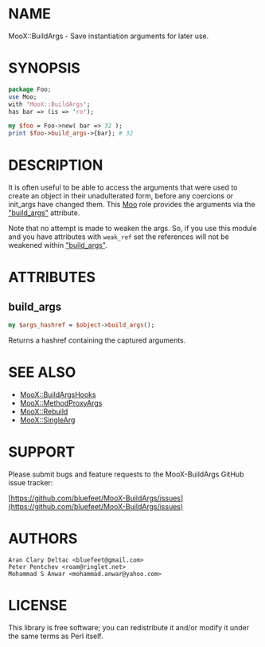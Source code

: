 # NAME

MooX::BuildArgs - Save instantiation arguments for later use.

# SYNOPSIS

```perl
package Foo;
use Moo;
with 'MooX::BuildArgs';
has bar => (is => 'ro');

my $foo = Foo->new( bar => 32 );
print $foo->build_args->{bar}; # 32
```

# DESCRIPTION

It is often useful to be able to access the arguments that were
used to create an object in their unadulterated form, before any
coercions or init\_args have changed them.  This [Moo](https://metacpan.org/pod/Moo) role
provides the arguments via the ["build\_args"](#build_args) attribute.

Note that no attempt is made to weaken the args.  So, if you use
this module and you have attributes with `weak_ref` set the
references will not be weakened within ["build\_args"](#build_args).

# ATTRIBUTES

## build\_args

```perl
my $args_hashref = $object->build_args();
```

Returns a hashref containing the captured arguments.

# SEE ALSO

- [MooX::BuildArgsHooks](https://metacpan.org/pod/MooX::BuildArgsHooks)
- [MooX::MethodProxyArgs](https://metacpan.org/pod/MooX::MethodProxyArgs)
- [MooX::Rebuild](https://metacpan.org/pod/MooX::Rebuild)
- [MooX::SingleArg](https://metacpan.org/pod/MooX::SingleArg)

# SUPPORT

Please submit bugs and feature requests to the
MooX-BuildArgs GitHub issue tracker:

[https://github.com/bluefeet/MooX-BuildArgs/issues](https://github.com/bluefeet/MooX-BuildArgs/issues)

# AUTHORS

```
Aran Clary Deltac <bluefeet@gmail.com>
Peter Pentchev <roam@ringlet.net>
Mohammad S Anwar <mohammad.anwar@yahoo.com>
```

# LICENSE

This library is free software; you can redistribute it and/or modify
it under the same terms as Perl itself.
